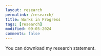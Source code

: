 ```yaml
---
layout: research
permalink: /research/
title: Works in Progress
tags: [research]
modified: 09-05-2024
comments: false
---
```

You can download my research statement.
